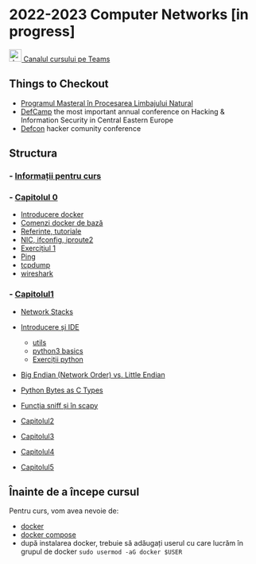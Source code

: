 # 2022-2023 Computer Networks [in progress]


<a href="https://teams.microsoft.com/l/team/19%3awA2tGLn96SH2G_cNGKwPe8orFahlzuCYOLqhL30Uvao1%40thread.tacv2/conversations?groupId=e5a51008-8327-4111-89e8-0a128bfbd7ea&tenantId=08a1a72f-fecd-4dae-8cec-471a2fb7c2f1">
<img src="https://upload.wikimedia.org/wikipedia/commons/c/c9/Microsoft_Office_Teams_%282018%E2%80%93present%29.svg" alt="drawing" width="25"/>
Canalul cursului pe Teams
</a>




## Things to Checkout
- [Programul Masteral în Procesarea Limbajului Natural](https://nlp.unibuc.ro/master)
- [DefCamp](https://def.camp/) the most important annual conference on Hacking & Information Security in Central Eastern Europe
- [Defcon](https://www.defcon.org/) hacker comunity conference

## Structura
### - [Informații pentru curs](curs/)
### - [Capitolul 0](capitolul0/)
- [Introducere docker](capitolul0#docker)
- [Comenzi docker de bază](capitolul0#docker_comenzi)
- [Referinte, tutoriale](capitolul0#tutoriale)
- [NIC, ifconfig, iproute2](capitolul0#nic)
- [Exercițiul 1](capitolul0#exercitiu1)
- [Ping](capitolul0#ping)
- [tcpdump](capitolul0#tcpdump_install)
- [wireshark](capitolul0#wireshark)

### - [Capitolul1](capitolul1/)
- [Network Stacks](capitolul1#stacks)
- [Introducere și IDE](capitolul1#intro)
  - [utils](capitolul1#utils)
  - [python3 basics](capitolul1#basics)
  - [Exerciții python](capitolul1#exercitii_python)
- [Big Endian (Network Order) vs. Little Endian](capitolul1#endianness)
- [Python Bytes as C Types](capitolul1#ctypes)
- [Funcția sniff și în scapy](capitolul1#scapy_sniff)

- [Capitolul2](capitolul2/)
- [Capitolul3](capitolul3/)
- [Capitolul4](capitolul4/)
- [Capitolul5](capitolul5/)





## Înainte de a începe cursul
Pentru curs, vom avea nevoie de:
- [docker](https://docs.docker.com/install/linux/docker-ce/ubuntu/)
- [docker compose](https://docs.docker.com/compose/install/linux/)
- după instalarea docker, trebuie să adăugați userul cu care lucrăm în grupul de docker `sudo usermod -aG docker $USER`

